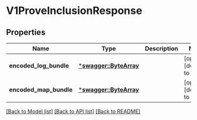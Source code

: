 # V1ProveInclusionResponse

## Properties
Name | Type | Description | Notes
------------ | ------------- | ------------- | -------------
**encoded_log_bundle** | [***swagger::ByteArray**](ByteArray.md) |  | [optional] [default to None]
**encoded_map_bundle** | [***swagger::ByteArray**](ByteArray.md) |  | [optional] [default to None]

[[Back to Model list]](../README.md#documentation-for-models) [[Back to API list]](../README.md#documentation-for-api-endpoints) [[Back to README]](../README.md)


